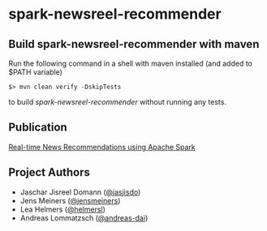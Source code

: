 # spark-newsreel-recommender

## Build spark-newsreel-recommender with maven

Run the following command in a shell with maven installed (and added to $PATH variable)

```
$> mvn clean verify -DskipTests
```

to build *spark-newsreel-recommender* without running any tests. 

## Publication

[Real-time News Recommendations using Apache Spark](http://ceur-ws.org/Vol-1609/16090628.pdf)

## Project Authors

* Jaschar Jisreel Domann ([@jasjisdo](https://github.com/jasjisdo))
* Jens Meiners ([@jensmeiners](https://github.com/JensMeiners))
* Lea Helmers ([@helmersl](https://github.com/helmersl))
*  Andreas Lommatzsch ([@andreas-dai](https://github.com/andreas-dai))
